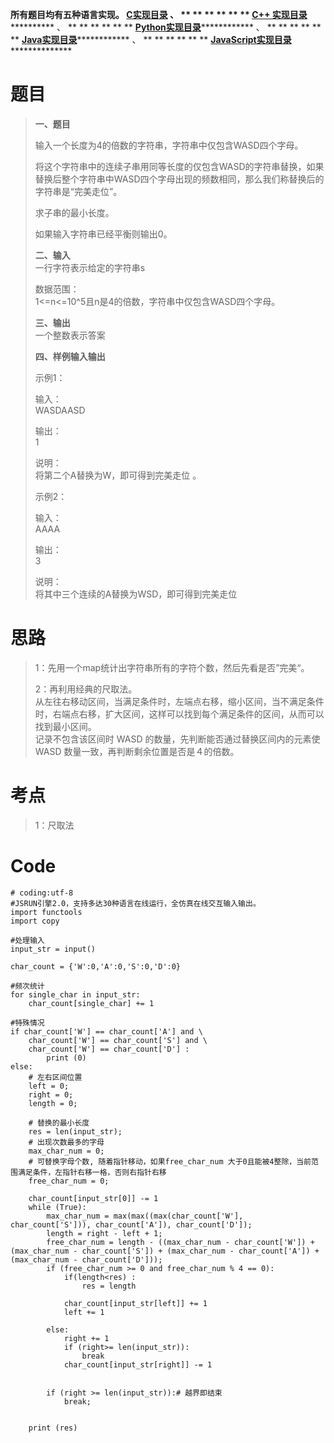 **所有题目均有五种语言实现。
**[C实现目录](https://renjie.blog.csdn.net/article/details/129190260 "C实现目录")** 、
** ** ** ** ** ** **[C++
实现目录](https://blog.csdn.net/misayaaaaa/category_12036814.html "C++
实现目录")************** 、 ** ** ** ** ** **
**[Python实现目录](https://blog.csdn.net/misayaaaaa/category_12111005.html
"Python实现目录")************** 、 ** ** ** ** ** **
**[Java实现目录](https://blog.csdn.net/misayaaaaa/category_12111006.html
"Java实现目录")************** 、 ** ** ** ** ** **
**[JavaScript实现目录](https://blog.csdn.net/misayaaaaa/category_12199270.html
"JavaScript实现目录")****************

# 题目

> **一、题目**
>
> 输入一个长度为4的倍数的字符串，字符串中仅包含WASD四个字母。
>
>
> 将这个字符串中的连续子串用同等长度的仅包含WASD的字符串替换，如果替换后整个字符串中WASD四个字母出现的频数相同，那么我们称替换后的字符串是“完美走位”。
>
> 求子串的最小长度。
>
> 如果输入字符串已经平衡则输出0。
>
> **二、输入**  
>  一行字符表示给定的字符串s
>
> 数据范围：  
>  1<=n<=10^5且n是4的倍数，字符串中仅包含WASD四个字母。
>
> **三、输出**  
>  一个整数表示答案
>
> **四、样例输入输出**
>
> 示例1：
>
> 输入：  
>  WASDAASD
>
> 输出：  
>  1
>
> 说明：  
>  将第二个A替换为W，即可得到完美走位 。
>
> 示例2：
>
> 输入：  
>  AAAA
>
> 输出：  
>  3
>
> 说明：  
>  将其中三个连续的A替换为WSD，即可得到完美走位

# 思路

> 1：先用一个map统计出字符串所有的字符个数，然后先看是否”完美“。
>
> 2：再利用经典的尺取法。  
>  从左往右移动区间，当满足条件时，左端点右移，缩小区间，当不满足条件时，右端点右移，扩大区间，这样可以找到每个满足条件的区间，从而可以找到最小区间。  
>  记录不包含该区间时 WASD 的数量，先判断能否通过替换区间内的元素使 WASD 数量一致，再判断剩余位置是否是４的倍数。

# 考点

> 1：尺取法

# Code

    
    
    # coding:utf-8
    #JSRUN引擎2.0，支持多达30种语言在线运行，全仿真在线交互输入输出。 
    import functools
    import copy
    
    #处理输入
    input_str = input()
    
    char_count = {'W':0,'A':0,'S':0,'D':0}
    
    #频次统计
    for single_char in input_str:
        char_count[single_char] += 1
    
    #特殊情况
    if char_count['W'] == char_count['A'] and \
        char_count['W'] == char_count['S'] and \
        char_count['W'] == char_count['D'] :
            print (0)
    else:
        # 左右区间位置 
        left = 0;
        right = 0;
        length = 0;
        
        # 替换的最小长度
        res = len(input_str);
        # 出现次数最多的字母
        max_char_num = 0;
        # 可替换字母个数, 随着指针移动，如果free_char_num 大于0且能被4整除，当前范围满足条件，左指针右移一格，否则右指针右移
        free_char_num = 0;
        
        char_count[input_str[0]] -= 1
        while (True):
            max_char_num = max(max((max(char_count['W'], char_count['S'])), char_count['A']), char_count['D']);
            length = right - left + 1;
            free_char_num = length - ((max_char_num - char_count['W']) + (max_char_num - char_count['S']) + (max_char_num - char_count['A']) + (max_char_num - char_count['D']));
            if (free_char_num >= 0 and free_char_num % 4 == 0):
                if(length<res) :
                    res = length
                
                char_count[input_str[left]] += 1
                left += 1
    
            else:
                right += 1
                if (right>= len(input_str)):
                    break
                char_count[input_str[right]] -= 1
            
    
            if (right >= len(input_str)):# 越界即结束
                break;
    
    
        print (res)
    
    
    

